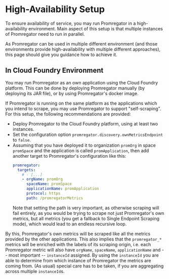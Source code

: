 # High-Availability Setup

To ensure availability of service, you may run Promregator in a high-availability environment. Main aspect of this setup is that multiple instances of Promregator need to run in parallel. 

As Promregator can be used in multiple different environment (and those environments provide high-availability with multiple different approaches), this page should give you guidance how to achieve it.

## In Cloud Foundry Environment

You may run Promregator as an own application using the Cloud Foundry platform. This can be done by deploying Promregator manually (by deploying its JAR file), or by using Promregator's docker image. 

If Promregator is running on the same platform as the applications which you intend to scrape, you may use Promregator to support "self-scraping". For this setup, the following recommendations are provided:

* Deploy Promregator to the Cloud Foundry platform, using at least two instances.
* Set the configuration option `promregator.discovery.ownMetricsEndpoint` to `false`. 
* Assuming that you have deployed it to organization `promOrg` in space `promSpace` and the application is called `promApplication`, then add another target to Promregator's configuration like this:
  ```yaml
  promregator:
    targets:
      # - [...]
      - orgName: promOrg
        spaceName: promSpace
        applicationName: promApplication
        protocol: https
        path: /promregatorMetrics
  ```
  Note that setting the path is very important, as otherwise scraping will fail entirely, as you would be trying to
  scrape not just Promregator's own metrics, but all metrics (you get a fallback to Single Endpoint Scraping mode), which would lead to an endless recursive loop.

By this, Promregator's own metrics will be scraped like all the metrics provided by the other applications. This also implies that the `promregator_*` metrics will be enriched with the labels of its scraping origin, i.e. each Promregator metric will also have `orgName`, `spaceName`, `applicationName` and -- most important -- `instanceId` assigned. By using the `instanceId` you are able to determine from which instance of Promregator the metrics are coming from. (As usual) special care has to be taken, if you are aggregating across multiple `instanceId`s.
